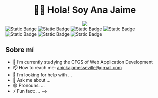 <div align="center">
<h1 align="center"> 🙋‍♀️​ Hola! Soy Ana Jaime </h1>
<img src="https://github.com/user-attachments/assets/7e0de28a-4a92-41f7-8ce2-ea0957c423f0">
</div>
<div align="left">
<img alt="Static Badge" src="https://img.shields.io/badge/Java%20-%20%23bb8fce">
<img alt="Static Badge" src="https://img.shields.io/badge/JacaScript%20-%20%2373c6b6">
<img alt="Static Badge" src="https://img.shields.io/badge/CSS%20-%20%23f06292">
<img alt="Static Badge" src="https://img.shields.io/badge/Json%20-%20%239ccc65">
<img alt="Static Badge" src="https://img.shields.io/badge/HTML%20-%20%232196f3">
<img alt="Static Badge" src="https://img.shields.io/badge/SQL%20-%20%2300897b">
<img alt="Static Badge" src="https://img.shields.io/badge/Arduino%20-%20%2300bcd4">
</div>



## Sobre mí
- 🌱 I’m currently studying the CFGS of Web Application Development
- 📫 How to reach me: anickajamesseville@gmail.com
- 🤔 I’m looking for help with ...
- 💬 Ask me about ...
- 😄 Pronouns: ...
- ⚡ Fun fact: ...
-->
